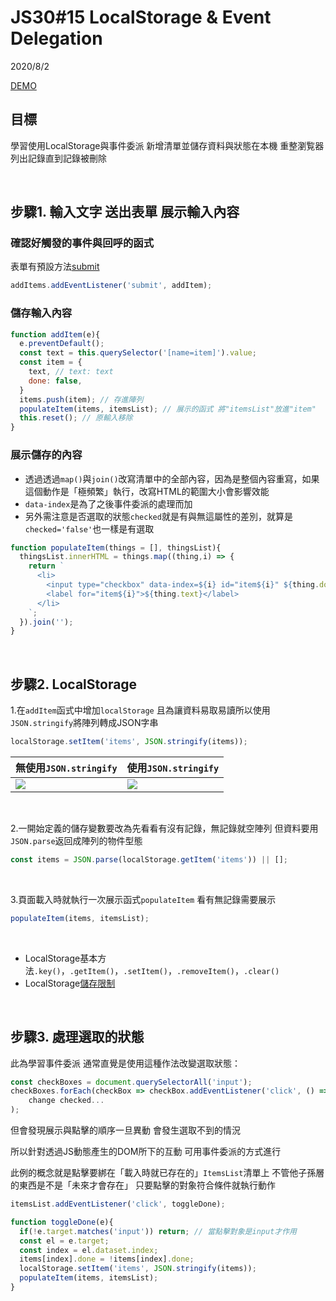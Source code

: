 # JS30#15 LocalStorage & Event Delegation
2020/8/2

[DEMO](https://gbuzz45.github.io/gbuzz45-JS30-demo/15_LocalStorage/)

## 目標
學習使用LocalStorage與事件委派
新增清單並儲存資料與狀態在本機
重整瀏覧器列出記錄直到記錄被刪除

<br>

## 步驟1. 輸入文字 送出表單 展示輸入內容

### 確認好觸發的事件與回呼的函式
表單有預設方法[submit](https://developer.mozilla.org/zh-TW/docs/Web/API/HTMLFormElement)
```javascript
addItems.addEventListener('submit', addItem);
```
### 儲存輸入內容
```javascript
function addItem(e){
  e.preventDefault();
  const text = this.querySelector('[name=item]').value;
  const item = {
    text, // text: text
    done: false,
  }
  items.push(item); // 存進陣列
  populateItem(items, itemsList); // 展示的函式 將"itemsList"放進"item"
  this.reset(); // 原輸入移除
}
```
### 展示儲存的內容
- 透過透過`map()`與`join()`改寫清單中的全部內容，因為是整個內容重寫，如果這個動作是「極頻繁」執行，改寫HTML的範圍大小會影響效能
- `data-index`是為了之後事件委派的處理而加
- 另外需注意是否選取的狀態`checked`就是有與無這屬性的差別，就算是`checked='false'`也一樣是有選取
```javascript
function populateItem(things = [], thingsList){
  thingsList.innerHTML = things.map((thing,i) => {
    return `
      <li>
        <input type="checkbox" data-index=${i} id="item${i}" ${thing.done ? 'checked' : ''}>
        <label for="item${i}">${thing.text}</label>
      </li>
    `;
  }).join('');
}
```
<br>

## 步驟2. LocalStorage
1.在`addItem`函式中增加`localStorage`
且為讓資料易取易讀所以使用`JSON.stringify`將陣列轉成JSON字串
```javascript
localStorage.setItem('items', JSON.stringify(items));
```
| 無使用`JSON.stringify` | 使用`JSON.stringify` |
| -------- | -------- |
| ![](https://i.imgur.com/AoU2sQo.png) | ![](https://i.imgur.com/jSiTLRB.png)|
<br>

2.一開始定義的儲存變數要改為先看看有沒有記錄，無記錄就空陣列
但資料要用`JSON.parse`返回成陣列的物件型態
```javascript
const items = JSON.parse(localStorage.getItem('items')) || []; 
```
<br>

3.頁面載入時就執行一次展示函式`populateItem`
看有無記錄需要展示
```javascript
populateItem(items, itemsList);
```
<br>

- LocalStorage基本方法`.key()`，`.getItem()`，`.setItem()`，`.removeItem()`，`.clear()`
- LocalStorage[儲存限制](https://web.dev/storage-for-the-web/#how-much)

<br>

## 步驟3. 處理選取的狀態
此為學習事件委派
通常直覺是使用這種作法改變選取狀態：
```javascript
const checkBoxes = document.querySelectorAll('input');
checkBoxes.forEach(checkBox => checkBox.addEventListener('click', () =>
    change checked...
);
```
但會發現展示與點擊的順序一旦異動
會發生選取不到的情況

所以針對透過JS動態產生的DOM所下的互動
可用事件委派的方式進行

此例的概念就是點擊要綁在「載入時就已存在的」`ItemsList`清單上
不管他子孫層的東西是不是「未來才會存在」
只要點擊的對象符合條件就執行動作
```javascript
itemsList.addEventListener('click', toggleDone);
```
```javascript
function toggleDone(e){
  if(!e.target.matches('input')) return; // 當點擊對象是input才作用
  const el = e.target;
  const index = el.dataset.index;
  items[index].done = !items[index].done;
  localStorage.setItem('items', JSON.stringify(items));
  populateItem(items, itemsList);
}
```
